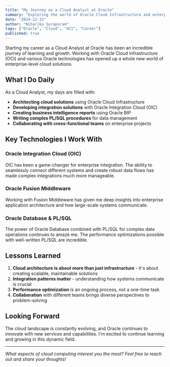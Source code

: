 ```yaml
---
title: "My Journey as a Cloud Analyst at Oracle"
summary: "Exploring the world of Oracle Cloud Infrastructure and enterprise integration solutions"
date: "2024-12-15"
author: "Niharika Surapuram"
tags: ["Oracle", "Cloud", "OCI", "Career"]
published: true
---
```


Starting my career as a Cloud Analyst at Oracle has been an incredible journey of learning and growth. Working with Oracle Cloud Infrastructure (OCI) and various Oracle technologies has opened up a whole new world of enterprise-level cloud solutions.

## What I Do Daily

As a Cloud Analyst, my days are filled with:

- **Architecting cloud solutions** using Oracle Cloud Infrastructure
- **Developing integration solutions** with Oracle Integration Cloud (OIC)
- **Creating business intelligence reports** using Oracle BIP
- **Writing complex PL/SQL procedures** for data management
- **Collaborating with cross-functional teams** on enterprise projects

## Key Technologies I Work With

### Oracle Integration Cloud (OIC)

OIC has been a game-changer for enterprise integration. The ability to seamlessly connect different systems and create robust data flows has made complex integrations much more manageable.

### Oracle Fusion Middleware

Working with Fusion Middleware has given me deep insights into enterprise application architecture and how large-scale systems communicate.

### Oracle Database & PL/SQL

The power of Oracle Database combined with PL/SQL for complex data operations continues to amaze me. The performance optimizations possible with well-written PL/SQL are incredible.

## Lessons Learned

1. **Cloud architecture is about more than just infrastructure** - it's about creating scalable, maintainable solutions
2. **Integration patterns matter** - understanding how systems communicate is crucial
3. **Performance optimization** is an ongoing process, not a one-time task
4. **Collaboration** with different teams brings diverse perspectives to problem-solving

## Looking Forward

The cloud landscape is constantly evolving, and Oracle continues to innovate with new services and capabilities. I'm excited to continue learning and growing in this dynamic field.

---

*What aspects of cloud computing interest you the most? Feel free to reach out and share your thoughts!*
